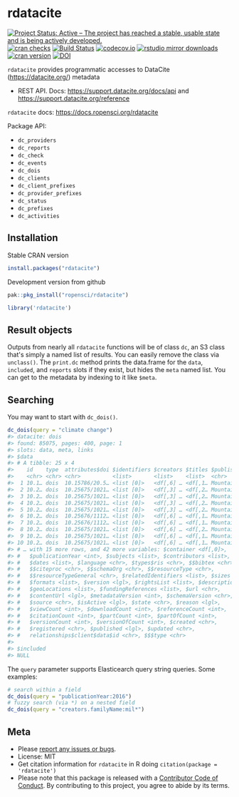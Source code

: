 rdatacite
=========



[![Project Status: Active – The project has reached a stable, usable state and is being actively developed.](http://www.repostatus.org/badges/latest/active.svg)](http://www.repostatus.org/#active)
[![cran checks](https://cranchecks.info/badges/worst/rdatacite)](https://cranchecks.info/pkgs/rdatacite)
[![Build Status](https://travis-ci.org/ropensci/rdatacite.svg?branch=master)](https://travis-ci.org/ropensci/rdatacite)
[![codecov.io](https://codecov.io/github/ropensci/rdatacite/coverage.svg?branch=master)](https://codecov.io/github/ropensci/rdatacite?branch=master)
[![rstudio mirror downloads](https://cranlogs.r-pkg.org/badges/rdatacite)](https://github.com/r-hub/cranlogs.app)
[![cran version](https://www.r-pkg.org/badges/version/rdatacite)](https://cran.r-project.org/package=rdatacite)
[![DOI](https://zenodo.org/badge/2521192.svg)](https://zenodo.org/badge/latestdoi/2521192)

`rdatacite` provides programmatic accesses to DataCite (https://datacite.org/) metadata

* REST API. Docs: https://support.datacite.org/docs/api and https://support.datacite.org/reference

`rdatacite` docs: https://docs.ropensci.org/rdatacite

Package API:

 - `dc_providers`
 - `dc_reports`
 - `dc_check`
 - `dc_events`
 - `dc_dois`
 - `dc_clients`
 - `dc_client_prefixes`
 - `dc_provider_prefixes`
 - `dc_status`
 - `dc_prefixes`
 - `dc_activities`

## Installation

Stable CRAN version


```r
install.packages("rdatacite")
```

Development version from github


```r
pak::pkg_install("ropensci/rdatacite")
```


```r
library('rdatacite')
```

## Result objects

Outputs from nearly all `rdatacite` functions will be of class `dc`, an S3 class that's 
simply a named list of results. You can easily remove the class via `unclass()`.
The `print.dc` method prints the data.frame for the `data`, `included`, and `reports`
slots if they exist, but hides the `meta` named list. You can get to the metadata by
indexing to it like `$meta`.

## Searching

You may want to start with `dc_dois()`.


```r
dc_dois(query = "climate change")
#> datacite: dois
#> found: 85075, pages: 400, page: 1
#> slots: data, meta, links
#> $data
#> # A tibble: 25 x 4
#>    id    type  attributes$doi $identifiers $creators $titles $publisher
#>    <chr> <chr> <chr>          <list>       <list>    <list>  <chr>     
#>  1 10.1… dois  10.15786/20.5… <list [0]>   <df[,6] … <df[,1… Mountain …
#>  2 10.2… dois  10.25675/1021… <list [0]>   <df[,3] … <df[,2… Mountain …
#>  3 10.2… dois  10.25675/1021… <list [0]>   <df[,3] … <df[,2… Mountain …
#>  4 10.2… dois  10.25675/1021… <list [0]>   <df[,3] … <df[,2… Mountain …
#>  5 10.2… dois  10.25675/1021… <list [0]>   <df[,3] … <df[,2… Mountain …
#>  6 10.2… dois  10.25676/1112… <list [0]>   <df[,6] … <df[,1… Mountain …
#>  7 10.2… dois  10.25676/1112… <list [0]>   <df[,6] … <df[,1… Mountain …
#>  8 10.2… dois  10.25675/1021… <list [0]>   <df[,6] … <df[,2… Mountain …
#>  9 10.2… dois  10.25675/1021… <list [0]>   <df[,6] … <df[,1… Mountain …
#> 10 10.2… dois  10.25675/1021… <list [0]>   <df[,6] … <df[,1… Mountain …
#> # … with 15 more rows, and 42 more variables: $container <df[,0]>,
#> #   $publicationYear <int>, $subjects <list>, $contributors <list>,
#> #   $dates <list>, $language <chr>, $types$ris <chr>, $$bibtex <chr>,
#> #   $$citeproc <chr>, $$schemaOrg <chr>, $$resourceType <chr>,
#> #   $$resourceTypeGeneral <chr>, $relatedIdentifiers <list>, $sizes <list>,
#> #   $formats <list>, $version <lgl>, $rightsList <list>, $descriptions <list>,
#> #   $geoLocations <list>, $fundingReferences <list>, $url <chr>,
#> #   $contentUrl <lgl>, $metadataVersion <int>, $schemaVersion <chr>,
#> #   $source <chr>, $isActive <lgl>, $state <chr>, $reason <lgl>,
#> #   $viewCount <int>, $downloadCount <int>, $referenceCount <int>,
#> #   $citationCount <int>, $partCount <int>, $partOfCount <int>,
#> #   $versionCount <int>, $versionOfCount <int>, $created <chr>,
#> #   $registered <chr>, $published <lgl>, $updated <chr>,
#> #   relationships$client$data$id <chr>, $$$type <chr>
#> 
#> $included
#> NULL
```

The `query` parameter supports Elasticearch query string queries. Some examples:


```r
# search within a field
dc_dois(query = "publicationYear:2016")
# fuzzy search (via *) on a nested field
dc_dois(query = "creators.familyName:mil*")
```

## Meta

* Please [report any issues or bugs](https://github.com/ropensci/rdatacite/issues).
* License: MIT
* Get citation information for `rdatacite` in R doing `citation(package = 'rdatacite')`
* Please note that this package is released with a [Contributor Code of Conduct](https://ropensci.org/code-of-conduct/). By contributing to this project, you agree to abide by its terms.
